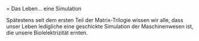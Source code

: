 = Das Leben... eine Simulation

Spätestens seit dem ersten Teil der Matrix-Trilogie wissen wir alle, dass unser Leben ledigliche eine geschickte Simulation der Maschinenwesen ist, die unsere Biolelektrizität ernten.